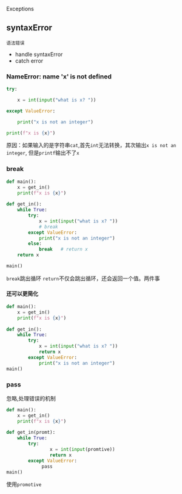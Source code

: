 Exceptions

## syntaxError
	语法错误
- handle syntaxError
- catch error
### NameError: name 'x' is not defined
```python
try:

    x = int(input("what is x? "))

except ValueError:

    print("x is not an integer")

print(f"x is {x}")
```
原因：如果输入的是字符串`cat`,首先`int`无法转换，其次输出`x is not an integer`,
但是`printf`输出不了`x`

### break
```python
def main():
    x = get_in()
    print(f"x is {x}")
  
def get_in():
    while True:
        try:
            x = int(input("what is x? "))
            # break
        except ValueError:
            print("x is not an integer")
        else:
            break   # return x
    return x

main() 
```
`break`跳出循环
`return`不仅会跳出循环，还会返回一个值。两件事
#### 还可以更简化
```python
def main():
    x = get_in()
    print(f"x is {x}")
  
def get_in():
    while True:
        try:
            x = int(input("what is x? "))
			return x
        except ValueError:
            print("x is not an integer")
main() 
```

### pass
忽略,处理错误的机制
```python
def main():
    x = get_in()
    print(f"x is {x}")
  
def get_in(promt):
    while True:
        try:
	            x = int(input(promtive))
		        return x  
        except ValueError:
			 pass
main() 
```

使用`promotive`
